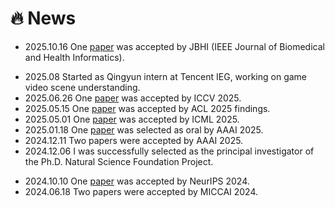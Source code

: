 # 🔥 News  

- 2025.10.16 One [paper](https://ieeexplore.ieee.org/document/11205280) was accepted by JBHI (IEEE Journal of Biomedical and Health Informatics).
<!-- - 2025.09.08 Started as Qingyun intern at Tencent IEG, working on game video scene understanding. -->
- 2025.08 Started as Qingyun intern at Tencent IEG, working on game video scene understanding.
- 2025.06.26 One [paper](https://arxiv.org/pdf/2405.16847) was accepted by ICCV 2025.
- 2025.05.15 One [paper](https://arxiv.org/pdf/2410.13523) was accepted by ACL 2025 findings.
- 2025.05.01 One [paper](https://openreview.net/pdf?id=wJGXiHQwpZ) was accepted by ICML 2025.
- 2025.01.18 One [paper](/files/Condition_generation_Latent_Coding_with_an_External_Dictionary_for_Deep_Image_Compression.pdf) was selected as oral by AAAI 2025.
- 2024.12.11 Two papers were accepted by AAAI 2025.
- 2024.12.06 I was successfully selected as the principal investigator of the Ph.D. Natural Science Foundation Project.
<!-- - 2024.12.06 I was successfully selected as the principal investigator of the [Ph.D. Natural Science Foundation Project](/docs/F0210中国科学技术大学-陈胤达_final.pptx). -->
- 2024.10.10 One [paper](https://arxiv.org/pdf/2412.19080) was accepted by NeurIPS 2024.
- 2024.06.18 Two papers were accepted by MICCAI 2024.
